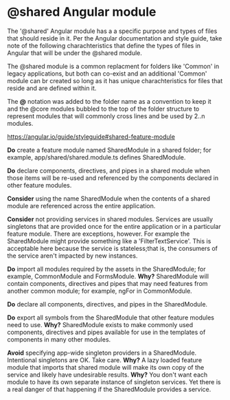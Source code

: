# @shared Angular module

The '@shared' Angular module has a a specific purpose and types of files that should reside in it. Per the Angular documentation and style guide, take note of the following charachteristics that define the types of files in Angular that will be under the @shared module.

The @shared module is a common replacment for folders like 'Common' in legacy applications, but both can co-exist and an additional 'Common' module can br created so long as it has unique charachteristics for files that reside and are defined within it.

The **@** notation was added to the folder name as a convention to keep it and the @core modules bubbled to the top of the folder structure to represent modules that will commonly cross lines and be used by 2..n modules.

https://angular.io/guide/styleguide#shared-feature-module

**Do** create a feature module named SharedModule in a shared folder; for example, app/shared/shared.module.ts defines SharedModule.

**Do** declare components, directives, and pipes in a shared module when those items will be re-used and referenced by the components declared in other feature modules.

**Consider** using the name SharedModule when the contents of a shared module are referenced across the entire application.

**Consider** not providing services in shared modules. Services are usually singletons that are provided once for the entire application or in a particular feature module. There are exceptions, however. For example the SharedModule might provide something like a 'FilterTextService'. This is acceptable here because the service is stateless;that is, the consumers of the service aren't impacted by new instances.

**Do** import all modules required by the assets in the SharedModule; for example, CommonModule and FormsModule.
**Why?** SharedModule will contain components, directives and pipes that may need features from another common module; for example, ngFor in CommonModule.

**Do** declare all components, directives, and pipes in the SharedModule.

**Do** export all symbols from the SharedModule that other feature modules need to use.
**Why?** SharedModule exists to make commonly used components, directives and pipes available for use in the templates of components in many other modules.

**Avoid** specifying app-wide singleton providers in a SharedModule. Intentional singletons are OK. Take care.
**Why?** A lazy loaded feature module that imports that shared module will make its own copy of the service and likely have undesirable results.
**Why?** You don't want each module to have its own separate instance of singleton services. Yet there is a real danger of that happening if the SharedModule provides a service.